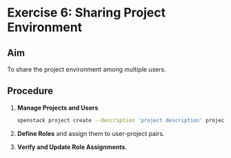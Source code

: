 
# Exercise 6: Sharing Project Environment

## Aim
To share the project environment among multiple users.

## Procedure

1. **Manage Projects and Users**
    ```bash
    openstack project create --description 'project description' project_name
    ```

2. **Define Roles** and assign them to user-project pairs.
3. **Verify and Update Role Assignments**.
    